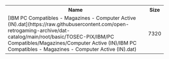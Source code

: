 <table>
<tr><th>Name</th><th>Size</th></tr>
<tr><td>
[IBM PC Compatibles - Magazines - Computer Active (IN).dat](https://raw.githubusercontent.com/open-retrogaming-archive/dat-catalog/main/root/basic/TOSEC-PIX/IBM/PC Compatibles/Magazines/Computer Active (IN)/IBM PC Compatibles - Magazines - Computer Active (IN).dat)
</td><td>7320</td></tr>
</table>
